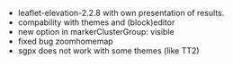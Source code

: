 * leaflet-elevation-2.2.8 with own presentation of results.
* compability with themes and (block)editor
* new option in markerClusterGroup: visible
* fixed bug zoomhomemap
* sgpx does not work with some themes (like TT2)
